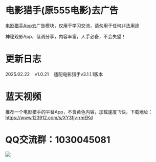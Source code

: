 # 电影猎手(原555电影)去广告

[电影猎手App](https://kgg.rongmanit.com/dyls/DYLS-3.1.1.1.apk)去广告模块，仅用于学习交流，请勿用于任何非法用途

神秘观影App，低调分享，内容丰富，人手必备，不会失望！

# 更新日志

2025.02.22&nbsp;&nbsp;&nbsp;&nbsp;v1.0.21&nbsp;&nbsp;&nbsp;&nbsp;适配电影猎手v3.1.1.1版本

# 蓝天视频

推荐一个电影猎手的平替App，不含黄色内容，加载速度飞快，下载地址：https://www.123912.com/s/XY3fjv-rmEKd

# QQ交流群：1030045081

![](https://gitee.com/guangzishushu/image_hosting/raw/master/pictures/qq.jpg)


